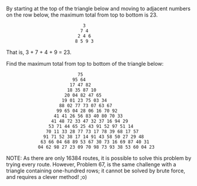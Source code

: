 

By starting at the top of the triangle below and moving to adjacent numbers on the row below, the maximum total from top to bottom is 23.

                                 3 
                                7 4
                               2 4 6
                              8 5 9 3

That is, 3 + 7 + 4 + 9 = 23.

Find the maximum total from top to bottom of the triangle below:

                               75
                             95 64
                            17 47 82
                           18 35 87 10
                          20 04 82 47 65
                         19 01 23 75 03 34
                        88 02 77 73 07 63 67
                       99 65 04 28 06 16 70 92
                      41 41 26 56 83 40 80 70 33
                     41 48 72 33 47 32 37 16 94 29
                    53 71 44 65 25 43 91 52 97 51 14
                   70 11 33 28 77 73 17 78 39 68 17 57
                  91 71 52 38 17 14 91 43 58 50 27 29 48
                 63 66 04 68 89 53 67 30 73 16 69 87 40 31
                04 62 98 27 23 09 70 98 73 93 38 53 60 04 23

NOTE: As there are only 16384 routes, it is possible to solve this problem by trying every route. However, Problem 67, is the same challenge with a triangle containing one-hundred rows; it cannot be solved by brute force, and requires a clever method! ;o)
